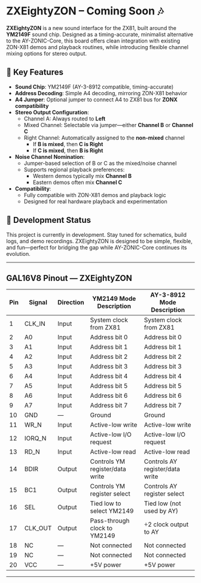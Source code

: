 # ZXEightyZON – Coming Soon 🎶

**ZXEightyZON** is a new sound interface for the ZX81, built around the **YM2149F** sound chip. Designed as a timing-accurate, minimalist alternative to the AY-ZONIC-Core, this board offers clean integration with existing ZON-X81 demos and playback routines, while introducing flexible channel mixing options for stereo output.

## 🔧 Key Features

- **Sound Chip**: YM2149F (AY-3-8912 compatible, timing-accurate)
- **Address Decoding**: Simple A4 decoding, mirroring ZON-X81 behavior
- **A4 Jumper**: Optional jumper to connect A4 to ZX81 bus for **ZONX compatibility**
- **Stereo Output Configuration**:
  - Channel A: Always routed to **Left**
  - Mixed Channel: Selectable via jumper—either **Channel B** or **Channel C**
  - Right Channel: Automatically assigned to the **non-mixed** channel
    - If **B is mixed**, then **C is Right**
    - If **C is mixed**, then **B is Right**
- **Noise Channel Nomination**:
  - Jumper-based selection of B or C as the mixed/noise channel
  - Supports regional playback preferences:
    - Western demos typically mix **Channel B**
    - Eastern demos often mix **Channel C**
- **Compatibility**:
  - Fully compatible with ZON-X81 demos and playback logic
  - Designed for real hardware playback and experimentation

## 🧪 Development Status

This project is currently in development. Stay tuned for schematics, build logs, and demo recordings. ZXEightyZON is designed to be simple, flexible, and fun—perfect for bridging the gap while AY-ZONIC-Core continues its evolution.

---
## GAL16V8 Pinout — ZXEightyZON

| Pin | Signal   | Direction | YM2149 Mode Description             | AY-3-8912 Mode Description         |
|-----|----------|-----------|-------------------------------------|------------------------------------|
| 1   | CLK_IN   | Input     | System clock from ZX81              | System clock from ZX81             |
| 2   | A0       | Input     | Address bit 0                       | Address bit 0                      |
| 3   | A1       | Input     | Address bit 1                       | Address bit 1                      |
| 4   | A2       | Input     | Address bit 2                       | Address bit 2                      |
| 5   | A3       | Input     | Address bit 3                       | Address bit 3                      |
| 6   | A4       | Input     | Address bit 4                       | Address bit 4                      |
| 7   | A5       | Input     | Address bit 5                       | Address bit 5                      |
| 8   | A6       | Input     | Address bit 6                       | Address bit 6                      |
| 9   | A7       | Input     | Address bit 7                       | Address bit 7                      |
| 10  | GND      | —         | Ground                              | Ground                             |
| 11  | WR_N     | Input     | Active-low write                    | Active-low write                   |
| 12  | IORQ_N   | Input     | Active-low I/O request              | Active-low I/O request             |
| 13  | RD_N     | Input     | Active-low read                     | Active-low read                    |
| 14  | BDIR     | Output    | Controls YM register/data write     | Controls AY register/data write    |
| 15  | BC1      | Output    | Controls YM register select         | Controls AY register select        |
| 16  | SEL      | Output    | Tied low to select YM2149           | Tied low (not used by AY)          |
| 17  | CLK_OUT  | Output    | Pass-through clock to YM2149        | ÷2 clock output to AY              |
| 18  | NC       | —         | Not connected                       | Not connected                      |
| 19  | NC       | —         | Not connected                       | Not connected                      |
| 20  | VCC      | —         | +5V power                           | +5V power                          |

---
